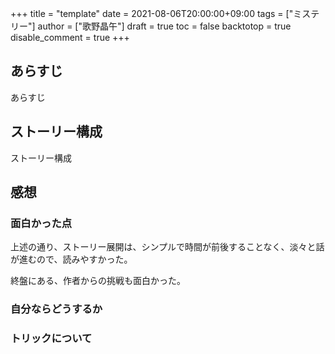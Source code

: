 +++
title = "template"
date = 2021-08-06T20:00:00+09:00
tags = ["ミステリー"]
author = ["歌野晶午"]
draft = true
toc = false
backtotop = true
disable_comment = true
+++


## あらすじ
あらすじ

## ストーリー構成
ストーリー構成

## 感想
### 面白かった点
上述の通り、ストーリー展開は、シンプルで時間が前後することなく、淡々と話が進むので、読みやすかった。

終盤にある、作者からの挑戦も面白かった。

### 自分ならどうするか

### トリックについて


